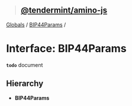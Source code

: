 > ## [@tendermint/amino-js](../README.md)

[Globals](../README.md) / [BIP44Params](bip44params.md) /

# Interface: BIP44Params

**`todo`** document

## Hierarchy

* **BIP44Params**